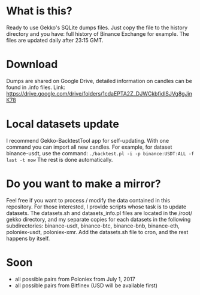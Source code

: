 # What is this?
Ready to use Gekko's SQLite dumps files. Just copy the file to the history directory and you have: full history of Binance Exchange for example. The files are updated daily after 23:15 GMT.

# Download
Dumps are shared on Google Drive, detailed information on candles can be found in .info files. Link: https://drive.google.com/drive/folders/1cdaEPTA2Z_DJWCkbfidlSJVg8gJinK78

# Local datasets update
I recommend Gekko-BacktestTool app for self-updating. With one command you can import all new candles. For example, for dataset binance-usdt, use the command:
`./backtest.pl -i -p binance:USDT:ALL -f last -t now`
The rest is done automatically.

# Do you want to make a mirror?
Feel free if you want to process / modify the data contained in this repository. For those interested, I provide scripts whose task is to update datasets. The datasets.sh and datasets_info.pl files are located in the /root/ gekko directory, and my separate copies for each datasets in the following subdirectories: binance-usdt, binance-btc, binance-bnb, binance-eth, poloniex-usdt, poloniex-xmr. Add the datasets.sh file to cron, and the rest happens by itself.

# Soon
- all possible pairs from Poloniex from July 1, 2017
- all possible pairs from Bitfinex (USD will be available first)
